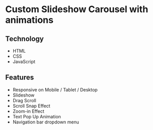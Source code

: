 # Custom Slideshow Carousel with animations

## Technology
- HTML 
- CSS 
- JavaScript

## Features

- Responsive on Mobile / Tablet / Desktop
- Slideshow
- Drag Scroll
- Scroll Snap Effect
- Zoom-in Effect
- Text Pop Up Animation
- Navigation bar dropdown menu
